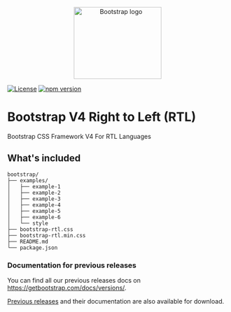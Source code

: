 <p align="center">
  <a href="https://getbootstrap.com/">
    <img src="https://getbootstrap.com/docs/5.3/assets/brand/bootstrap-logo-shadow.png" alt="Bootstrap logo" width="200" height="165">
  </a>
</p>

[![License](https://img.shields.io/badge/license-MIT-green)](./LICENSE)
[![npm version](https://badge.fury.io/js/bootstrapv4rtl-moga.svg)](https://www.npmjs.com/package/bootstrapv4rtl-moga)
# Bootstrap V4 Right to Left (RTL)

Bootstrap CSS Framework V4 For RTL Languages

## What's included

  ```
  bootstrap/
  ├── examples/
  │   ├── example-1
  │   ├── example-2
  │   ├── example-3
  │   ├── example-4
  │   ├── example-5
  │   ├── example-6
  │   └── style
  ├── bootstrap-rtl.css
  ├── bootstrap-rtl.min.css
  ├── README.md
  └── package.json

  ```
### Documentation for previous releases

You can find all our previous releases docs on <https://getbootstrap.com/docs/versions/>.

[Previous releases](https://github.com/twbs/bootstrap/releases) and their documentation are also available for download.
